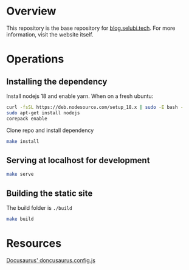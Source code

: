 # Overview
This repository is the base repository for [blog.selubi.tech](https://blog.selubi.tech/).
For more information, visit the website itself.

# Operations
## Installing the dependency
Install nodejs 18 and enable yarn. When on a fresh ubuntu:
```bash
curl -fsSL https://deb.nodesource.com/setup_18.x | sudo -E bash -
sudo apt-get install nodejs
corepack enable
```
Clone repo and install dependency
```bash
make install
```
## Serving at localhost for development
```bash
make serve
```

## Building the static site
The build folder is `./build`
```bash
make build
```

# Resources
[Docusaurus' doncusaurus.config.js](https://github.com/facebook/docusaurus/blob/main/website/docusaurus.config.js)
